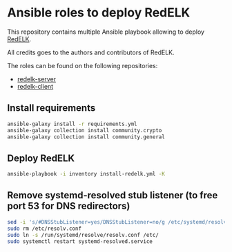 # Ansible roles to deploy RedELK

This repository contains multiple Ansible playbook allowing to deploy [RedELK](https://github.com/outflanknl/RedELK/).

All credits goes to the authors and contributors of RedELK.

The roles can be found on the following repositories:

- [redelk-server](https://github.com/fastlorenzo/redelk-server)
- [redelk-client](https://github.com/fastlorenzo/redelk-client)

## Install requirements

```bash
ansible-galaxy install -r requirements.yml
ansible-galaxy collection install community.crypto
ansible-galaxy collection install community.general
```

## Deploy RedELK

```bash
ansible-playbook -i inventory install-redelk.yml -K
```

## Remove systemd-resolved stub listener (to free port 53 for DNS redirectors)

```bash
sed -i 's/#DNSStubListener=yes/DNSStubListener=no/g /etc/systemd/resolved.conf'
sudo rm /etc/resolv.conf
sudo ln -s /run/systemd/resolve/resolv.conf /etc/
sudo systemctl restart systemd-resolved.service
```
